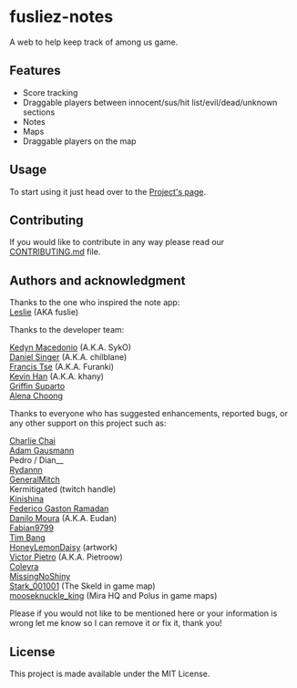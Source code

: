 # fusliez-notes

A web to help keep track of among us game.

## Features

- Score tracking
- Draggable players between innocent/sus/hit list/evil/dead/unknown sections
- Notes
- Maps
- Draggable players on the map

## Usage

To start using it just head over to the [Project's page](https://kedyn.github.io/fusliez-notes/).

## Contributing

If you would like to contribute in any way please read our
[CONTRIBUTING.md](CONTRIBUTING.md) file.

## Authors and acknowledgment

Thanks to the one who inspired the note app:  
[Leslie](https://www.twitch.tv/fuslie) (AKA fuslie)

Thanks to the developer team:

[Kedyn Macedonio](https://github.com/Kedyn) (A.K.A. SykO)  
[Daniel Singer](https://github.com/chilblane) (A.K.A. chilblane)  
[Francis Tse](https://github.com/francistse23) (A.K.A. Furanki)  
[Kevin Han](https://github.com/kevinydhan) (A.K.A. khany)  
[Griffin Suparto](https://github.com/Viou)  
[Alena Choong](https://github.com/leeeennyy)

Thanks to everyone who has suggested enhancements, reported bugs, or any
other support on this project such as:

[Charlie Chai](https://github.com/charlie-808)  
[Adam Gausmann](https://github.com/agausmann)  
Pedro / Dian\_\_  
[Rydannn](https://twitter.com/RydanTweets)  
[GeneralMitch](https://twitter.com/GeneralMitch1)  
Kermitigated (twitch handle)  
[Kinishina](https://github.com/Kinishina)  
[Federico Gaston Ramadan](https://github.com/federamadan)  
[Danilo Moura](https://github.com/danilolmoura) (A.K.A. Eudan)  
[Fabian9799](https://github.com/fabian9799)  
[Tim Bang](https://github.com/I3lackRacer)  
[HoneyLemonDaisy](https://twitter.com/honeylemondaisy) (artwork)  
[Victor Pietro](https://github.com/pietroow) (A.K.A. Pietroow)  
[Coleyra](https://github.com/Coleyra)  
[MissingNoShiny](https://github.com/MissingNoShiny)  
[Stark_001001](https://www.reddit.com/user/Stark_001001) (The Skeld in game
map)  
[mooseknuckle_king](https://www.reddit.com/user/mooseknuckle_king/) (Mira HQ and
Polus in game maps)

Please if you would not like to be mentioned here or your information is wrong
let me know so I can remove it or fix it, thank you!

## License

This project is made available under the MIT License.
